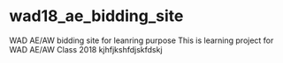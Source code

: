 # wad18_ae_bidding_site
WAD AE/AW bidding site for leanring purpose
This is learning project for WAD AE/AW Class 2018
kjhfjkshfdjskfdskj
